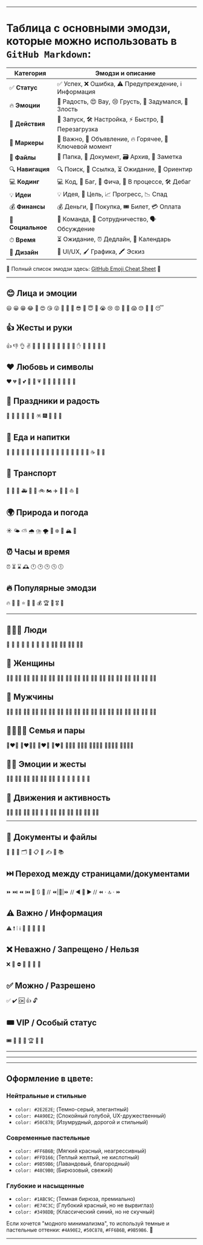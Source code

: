 
---

# Таблица с основными **эмодзи**, которые можно использовать в `GitHub Markdown`:

| **Категория** | **Эмодзи и описание** |
| --- | --- |
| ✅ **Статус** | ✅ Успех, ❌ Ошибка, ⚠️ Предупреждение, ℹ️ Информация |
| 🔥 **Эмоции** | 🎉 Радость, 😍 Вау, 😢 Грусть, 🤔 Задумался, 🤬 Злость |
| 🚀 **Действия** | 🚀 Запуск, 🛠 Настройка, ⚡ Быстро, 🔄 Перезагрузка |
| 📌 **Маркеры** | 📌 Важно, 📢 Объявление, 🔥 Горячее, 🔑 Ключевой момент |
| 📂 **Файлы** | 📁 Папка, 📄 Документ, 🗃 Архив, 📝 Заметка |
| 🔍 **Навигация** | 🔍 Поиск, 🔗 Ссылка, ⏳ Ожидание, 🧭 Ориентир |
| 💻 **Кодинг** | 💻 Код, 🐞 Баг, 🎯 Фича, 🚧 В процессе, 🛠 Дебаг |
| 💡 **Идеи** | 💡 Идея, 🎯 Цель, 📈 Прогресс, 📉 Спад |
| 💰 **Финансы** | 💰 Деньги, 🛒 Покупка, 🎟 Билет, 💳 Оплата |
| 👥 **Социальное** | 👥 Команда, 🤝 Сотрудничество, 🗣 Обсуждение |
| ⏱ **Время** | ⏳ Ожидание, ⏰ Дедлайн, 📅 Календарь |
| 🎨 **Дизайн** | 🎨 UI/UX, 🖌 Графика, 🖍 Эскиз |

🔹 Полный список эмодзи здесь: [GitHub Emoji Cheat Sheet](https://github.com/ikatyang/emoji-cheat-sheet) 🚀

---
## 😊 Лица и эмоции
😃 😀 😁 😂 🤣 😍 😘 😜 🤪 🥰 🥲 😎 🤩 😇 🥳 😭 😢 😡 🤬 🤯 😱 😓 🤗 🤔 😴

## 👍 Жесты и руки
👍 👎 👌 ✌️ 🤞 🤟 🤙 🤘 🤲 🙌 👏 💪 🤝 ✋ 🖖 👊 👏 🤜 🤛

## ❤️ Любовь и символы
❤️ 💔 💖 💕 💞 💓 💗 💙 💚 💛 💜 🖤 🤍 🤎

## 🎉 Праздники и радость
🎉 🎊 🎈 🎂 🎁 🥳 🪅 🎆 🎇 🥂 🍾

## 🍎 Еда и напитки
🍏 🍎 🍉 🍇 🍓 🍒 🍌 🥑 🥕 🌽 🥗 🍔 🍟 🍕 🍣 🍩 🍰 ☕ 🍺 🍷

## 🚗 Транспорт
🚗 🚕 🚌 🚑 🚓 🚒 🚲 🏍️ ✈️ 🚀 🚢 ⛵ 🚆

## 🌍 Природа и погода
☀️ 🌤️ ⛅ 🌧️ ⛈️ 🌪️ 🌈 ❄️ 🌊 🏔️ 🌋

## ⏰ Часы и время
⏰ ⏳ ⌛ 🕰️ 🕛 🕑 🕒 🕓 🕕

## 🔥 Популярные эмодзи
🔥 💯 🚀 ⭐ 🌟 💎 💰 🏆 🏅 🎖️ 🏅

---

## 🧑‍🤝‍🧑 Люди
🧑 👨 👩 🧒 👦 👧 👶 👵 👴 🧑‍🦰 🧑‍🦱 🧑‍🦳 🧑‍🦲

## 👩 Женщины
👩‍🦰 👩‍🦱 👩‍🦳 👩‍🦲 👩‍🎤 👩‍🔬 👩‍⚕️ 👩‍🏫 👩‍💻 👩‍🔧 👩‍🚒 👩‍✈️ 👩‍🚀 👩‍🎨 👩‍🍳 👩‍🌾 👩‍⚖️ 👩‍🎓

## 👨 Мужчины
👨‍🦰 👨‍🦱 👨‍🦳 👨‍🦲 👨‍🎤 👨‍🔬 👨‍⚕️ 👨‍🏫 👨‍💻 👨‍🔧 👨‍🚒 👨‍✈️ 👨‍🚀 👨‍🎨 👨‍🍳 👨‍🌾 👨‍⚖️ 👨‍🎓

## 👨‍👩‍👧‍👦 Семья и пары
👩‍❤️‍👨 👩‍❤️‍💋‍👨 👨‍❤️‍👨 👩‍❤️‍👩 👨‍👩‍👧 👨‍👩‍👦 👨‍👩‍👧‍👦 👩‍👩‍👧‍👦 👨‍👨‍👧‍👦

## 🤷‍♂️ Эмоции и жесты
🙋‍♂️ 🙋‍♀️ 🤦‍♂️ 🤦‍♀️ 🤷‍♂️ 🤷‍♀️ 🤲 🙌 👏 🤝 🤜 🤛 💪

## 🚶 Движения и активность
🚶‍♂️ 🚶‍♀️ 🏃‍♂️ 🏃‍♀️ 💃 🕺 🏄‍♂️ 🏄‍♀️ 🚴‍♂️ 🚴‍♀️ 🤸‍♂️ 🤸‍♀️

---

## 📄 Документы и файлы
📄 📃 📑 🗂️ 📂 📋 📝 ✍️ 📖 📚

## ⏭️ Переход между страницами/документами
⏩ ⏭️ ⏪ ⏮️ 🔄 🔃 🔼 // ⏪|🔼|⏩ // ◀️ 🔼 ▶️ // ⏪ · 🔝 · ⏩

## ⚠️ Важно / Информация
⚠️ ❗ ❕ ℹ️ 🔔 📢 📣 📌 🛑

## ❌ Неважно / Запрещено / Нельзя
❌ 🚫 ⛔ 🛑 🔞 🚷 🏴

## ✅ Можно / Разрешено
✅ ✔️ 🆗 👍 🔓

## 🎟️ VIP / Особый статус
🎟️ 🎫 👑 🏅 🏆 💎 🌟



---

---

---

## Оформление в цвете:

### Нейтральные и стильные
* `color: #2E2E2E`; (Темно-серый, элегантный)
* `color: #4A90E2`; (Спокойный голубой, UX-дружественный)
* `color: #50C878`; (Изумрудный, дорогой и стильный)

### Современные пастельные
* `color: #FF6B6B`; (Мягкий красный, неагрессивный)
* `color: #FFD166`; (Теплый желтый, не кислотный)
* `color: #9B59B6`; (Лавандовый, благородный)
* `color: #48C9B0`; (Бирюзовый, свежий)

### Глубокие и насыщенные
* `color: #1ABC9C`; (Темная бирюза, премиально)
* `color: #E74C3C`; (Глубокий красный, но не вырвиглаз)
* `color: #3498DB`; (Классический синий, но не скучный)

Если хочется "модного минимализма", то используй темные и пастельные оттенки: `#4A90E2`, `#50C878`, `#FF6B6B`, `#9B59B6`. 🚀

---
